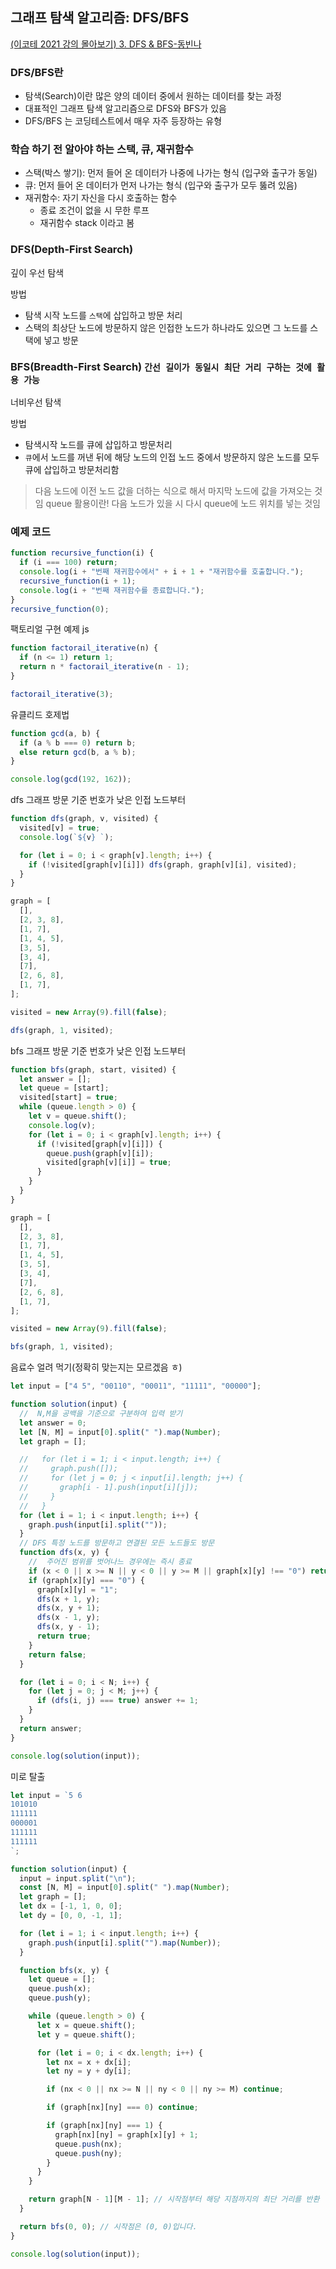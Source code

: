## 그래프 탐색 알고리즘: DFS/BFS

[(이코테 2021 강의 몰아보기) 3. DFS & BFS-동빈나]("https://www.youtube.com/watch?v=7C9RgOcvkvo&list=PLRx0vPvlEmdAghTr5mXQxGpHjWqSz0dgC&index=3")

### DFS/BFS란

- 탐색(Search)이란 많은 양의 데이터 중에서 원하는 데이터를 찾는 과정
- 대표적인 그래프 탐색 알고리즘으로 DFS와 BFS가 있음
- DFS/BFS 는 코딩테스트에서 매우 자주 등장하는 유형

### 학습 하기 전 알아야 하는 스택, 큐, 재귀함수

- 스택(박스 쌓기): 먼저 들어 온 데이터가 나중에 나가는 형식 (입구와 출구가 동일)
- 큐: 먼저 들어 온 데이터가 먼저 나가는 형식 (입구와 출구가 모두 뚫려 있음)
- 재귀함수: 자기 자신을 다시 호출하는 함수
  - 종료 조건이 없을 시 무한 루프
  - 재귀함수 stack 이라고 봄

### DFS(Depth-First Search)

깊이 우선 탐색

방법

- 탐색 시작 노드를 `스택`에 삽입하고 방문 처리
- 스택의 최상단 노드에 방문하지 않은 인접한 노드가 하나라도 있으면 그 노드를 스택에 넣고 방문

### BFS(Breadth-First Search) `간선 길이가 동일시 최단 거리 구하는 것에 활용 가능`

너비우선 탐색

방법

- 탐색시작 노드를 큐에 삽입하고 방문처리
- `큐`에서 노드를 꺼낸 뒤에 해당 노드의 인접 노드 중에서 방문하지 않은 노드를 모두 큐에 삽입하고 방문처리함

> 다음 노드에 이전 노드 값을 더하는 식으로 해서
> 마지막 노드에 값을 가져오는 것임
> queue 활용이란! 다음 노드가 있을 시 다시 queue에 노드 위치를 넣는 것임

### 예제 코드

```js
function recursive_function(i) {
  if (i === 100) return;
  console.log(i + "번째 재귀함수에서" + i + 1 + "재귀함수를 호출합니다.");
  recursive_function(i + 1);
  console.log(i + "번째 재귀함수를 종료합니다.");
}
recursive_function(0);
```

팩토리얼 구현 예제 js

```js
function factorail_iterative(n) {
  if (n <= 1) return 1;
  return n * factorail_iterative(n - 1);
}

factorail_iterative(3);
```

유클리드 호제법

```js
function gcd(a, b) {
  if (a % b === 0) return b;
  else return gcd(b, a % b);
}

console.log(gcd(192, 162));
```

dfs 그래프
방문 기준 번호가 낮은 인접 노드부터

```js
function dfs(graph, v, visited) {
  visited[v] = true;
  console.log(`${v} `);

  for (let i = 0; i < graph[v].length; i++) {
    if (!visited[graph[v][i]]) dfs(graph, graph[v][i], visited);
  }
}

graph = [
  [],
  [2, 3, 8],
  [1, 7],
  [1, 4, 5],
  [3, 5],
  [3, 4],
  [7],
  [2, 6, 8],
  [1, 7],
];

visited = new Array(9).fill(false);

dfs(graph, 1, visited);
```

bfs 그래프
방문 기준 번호가 낮은 인접 노드부터

```js
function bfs(graph, start, visited) {
  let answer = [];
  let queue = [start];
  visited[start] = true;
  while (queue.length > 0) {
    let v = queue.shift();
    console.log(v);
    for (let i = 0; i < graph[v].length; i++) {
      if (!visited[graph[v][i]]) {
        queue.push(graph[v][i]);
        visited[graph[v][i]] = true;
      }
    }
  }
}

graph = [
  [],
  [2, 3, 8],
  [1, 7],
  [1, 4, 5],
  [3, 5],
  [3, 4],
  [7],
  [2, 6, 8],
  [1, 7],
];

visited = new Array(9).fill(false);

bfs(graph, 1, visited);
```

음료수 얼려 먹기(정확히 맞는지는 모르겠음 ㅎ)

```js
let input = ["4 5", "00110", "00011", "11111", "00000"];

function solution(input) {
  //  N,M을 공백을 기준으로 구분하여 입력 받기
  let answer = 0;
  let [N, M] = input[0].split(" ").map(Number);
  let graph = [];

  //   for (let i = 1; i < input.length; i++) {
  //     graph.push([]);
  //     for (let j = 0; j < input[i].length; j++) {
  //       graph[i - 1].push(input[i][j]);
  //     }
  //   }
  for (let i = 1; i < input.length; i++) {
    graph.push(input[i].split(""));
  }
  // DFS 특정 노드를 방문하고 연결된 모든 노드들도 방문
  function dfs(x, y) {
    //  주어진 범위를 벗어나느 경우에는 즉시 종료
    if (x < 0 || x >= N || y < 0 || y >= M || graph[x][y] !== "0") return false;
    if (graph[x][y] === "0") {
      graph[x][y] = "1";
      dfs(x + 1, y);
      dfs(x, y + 1);
      dfs(x - 1, y);
      dfs(x, y - 1);
      return true;
    }
    return false;
  }

  for (let i = 0; i < N; i++) {
    for (let j = 0; j < M; j++) {
      if (dfs(i, j) === true) answer += 1;
    }
  }
  return answer;
}

console.log(solution(input));
```

미로 탈출

```js
let input = `5 6
101010
111111
000001
111111
111111
`;

function solution(input) {
  input = input.split("\n");
  const [N, M] = input[0].split(" ").map(Number);
  let graph = [];
  let dx = [-1, 1, 0, 0];
  let dy = [0, 0, -1, 1];

  for (let i = 1; i < input.length; i++) {
    graph.push(input[i].split("").map(Number));
  }

  function bfs(x, y) {
    let queue = [];
    queue.push(x);
    queue.push(y);

    while (queue.length > 0) {
      let x = queue.shift();
      let y = queue.shift();

      for (let i = 0; i < dx.length; i++) {
        let nx = x + dx[i];
        let ny = y + dy[i];

        if (nx < 0 || nx >= N || ny < 0 || ny >= M) continue;

        if (graph[nx][ny] === 0) continue;

        if (graph[nx][ny] === 1) {
          graph[nx][ny] = graph[x][y] + 1;
          queue.push(nx);
          queue.push(ny);
        }
      }
    }

    return graph[N - 1][M - 1]; // 시작점부터 해당 지점까지의 최단 거리를 반환
  }

  return bfs(0, 0); // 시작점은 (0, 0)입니다.
}

console.log(solution(input));
```
